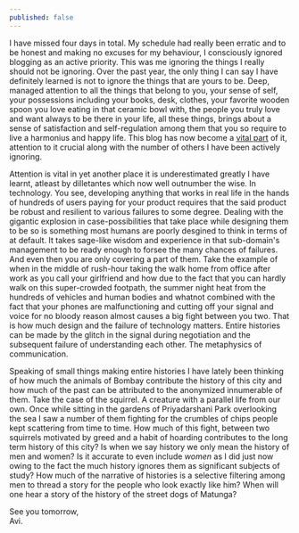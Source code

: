 ```yaml
---
published: false
---
```

I have missed four days in total. My schedule had really been erratic and to be honest and making no excuses for my behaviour, I consciously ignored blogging as an active priority. This was me ignoring the things I really should not be ignoring. Over the past year, the only thing I can say I have definitely learned is not to ignore the things that are yours to be. Deep, managed attention to all the things that belong to you, your sense of self, your possessions including your books, desk, clothes, your favorite wooden spoon you love eating in that ceramic bowl with, the people you truly love and want always to be there in your life, all these things, brings about a sense of satisfaction and self-regulation among them that you so require to live a harmonius and happy life. This blog has now become a [vital part](http://www.willwilkinson.net/flybottle/2014/01/23/old-school-blogging/ "Old School Blogging") of it, attention to it crucial along with the number of others I have been actively ignoring. 

Attention is vital in yet another place it is underestimated greatly I have learnt, atleast by dilletantes which now well outnumber the wise. In technology. You see, developing anything that works in real life in the hands of hundreds of users paying for your product requires that the said product be robust and resilient to various failures to some degree. Dealing with the gigantic explosion in case-possibilities that take place while designing them to be so is something most humans are poorly desgined to think in terms of at default. It takes sage-like wisdom and experience in that sub-domain's management to be ready enough to forsee the many chances of failures. And even then you are only covering a part of them. Take the example of when in the middle of rush-hour taking the walk home from office after work as you call your girlfriend and how due to the fact that you can hardly walk on this super-crowded footpath, the summer night heat from the hundreds of vehicles and human bodies and whatnot combined with the fact that your phones are malfunctioning and cutting off your signal and voice for no bloody reason almost causes a big fight between you two. That is how much design and the failure of technology matters. Entire histories can be made by the glitch in the signal during negotiation and the subsequent failure of understanding each other. The metaphysics of communication. 

Speaking of small things making entire histories I have lately been thinking of how much the animals of Bombay contribute the history of this city and how much of the past can be attributed to the anonymized innumerable of them. Take the case of the squirrel. A creature with a parallel life from our own. Once while sitting in the gardens of Priyadarshani Park overlooking the sea I saw a number of them fighting for the crumbles of chips people kept scattering from time to time. How much of this fight, between two squirrels motivated by greed and a habit of hoarding contributes to the long term history of this city? Is when we say history we only mean the history of men and women? Is it accurate to even include _women_ as I did just now owing to the fact the much history ignores them as significant subjects of study? How much of the narrative of histories is a selective filtering among men to thread a story for the people who look exactly like him? When will one hear a story of the history of the street dogs of Matunga?

See you tomorrow,  
Avi.


